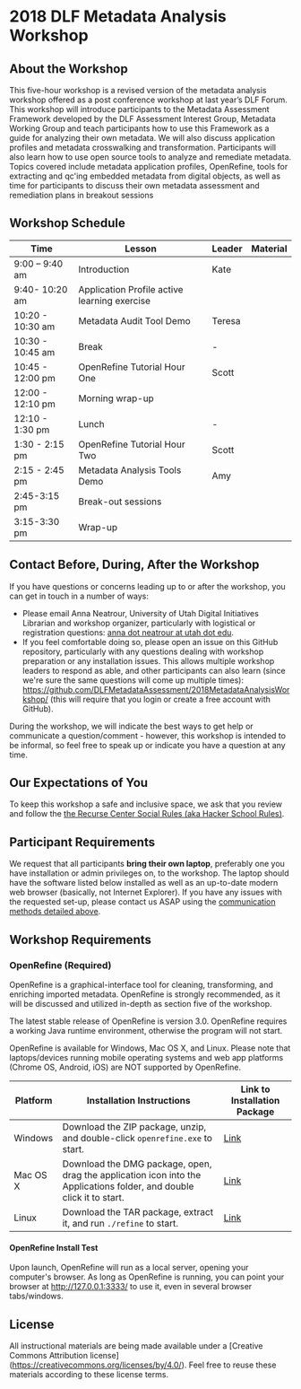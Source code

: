 # 2018 DLF Metadata Analysis Workshop

## About the Workshop
This five-hour workshop is a revised version of the metadata analysis workshop offered as a post conference workshop at last year’s DLF Forum. This workshop will introduce participants to the Metadata Assessment Framework developed by the DLF Assessment Interest Group, Metadata Working Group and teach participants how to use this Framework as a guide for analyzing their own metadata. We will also discuss application profiles and metadata crosswalking and transformation. Participants will also learn how to use open source tools to analyze and remediate metadata. Topics covered include metadata application profiles, OpenRefine, tools for extracting and qc'ing embedded metadata from digital objects, as well as time for participants to discuss their own metadata assessment and remediation plans in breakout sessions

## Workshop Schedule

| Time | Lesson | Leader | Material |
| ----- | ----- | ----- | ----- |
| 9:00 – 9:40 am | Introduction | Kate | |
| 9:40- 10:20 am | Application Profile active learning exercise | | |
| 10:20 - 10:30 am | Metadata Audit Tool Demo | Teresa | |
| 10:30 - 10:45 am | Break | - | |
| 10:45 - 12:00 pm |  OpenRefine Tutorial Hour One | Scott | |
| 12:00 - 12:10 pm | Morning wrap-up | | |
| 12:10 - 1:30 pm | Lunch | - | |
| 1:30 - 2:15 pm | OpenRefine Tutorial Hour Two | Scott | |
| 2:15 - 2:45 pm | Metadata Analysis Tools Demo | Amy | |
| 2:45-3:15 pm | Break-out sessions | | |
| 3:15-3:30 pm | Wrap-up | | |

## Contact Before, During, After the Workshop

If you have questions or concerns leading up to or after the workshop, you can get in touch in a number of ways:

- Please email Anna Neatrour, University of Utah Digital Initiatives Librarian and workshop organizer, particularly with logistical or registration questions: [anna dot neatrour at utah dot edu](mailto:anna.neatrour@utah.edu).
- If you feel comfortable doing so, please open an issue on this GitHub repository, particularly with any questions dealing with workshop preparation or any installation issues. This allows multiple workshop leaders to respond as able, and other participants can also learn (since we're sure the same questions will come up multiple times): https://github.com/DLFMetadataAssessment/2018MetadataAnalysisWorkshop/ (this will require that you login or create a free account with GitHub).

During the workshop, we will indicate the best ways to get help or communicate a question/comment - however, this workshop is intended to be informal, so feel free to speak up or indicate you have a question at any time.

## Our Expectations of You

To keep this workshop a safe and inclusive space, we ask that you review and follow the [the Recurse Center Social Rules (aka Hacker School Rules)](https://www.recurse.com/manual#sub-sec-social-rules).

## Participant Requirements

We request that all participants **bring their own laptop**, preferably one you have installation or admin privileges on, to the workshop. The laptop should have the software listed below installed as well as an up-to-date modern web browser (basically, not Internet Explorer). If you have any issues with the requested set-up, please contact us ASAP using the [communication methods detailed above](#contact-before-during-after-the-workshop).

## Workshop Requirements
### OpenRefine (Required)
OpenRefine is a graphical-interface tool for cleaning, transforming, and enriching imported metadata. OpenRefine is strongly recommended, as it will be discussed and utilized in-depth as section five of the workshop.

The latest stable release of OpenRefine is version 3.0. OpenRefine requires a working Java runtime environment, otherwise the program will not start.

OpenRefine is available for Windows, Mac OS X, and Linux. Please note that laptops/devices running mobile operating systems and web app platforms (Chrome OS, Android, iOS) are NOT supported by OpenRefine.

Platform | Installation Instructions | Link to Installation Package
---------|---------------------------|--------------------------
Windows  | Download the ZIP package, unzip, and double-click `openrefine.exe` to start. | [Link](https://github.com/OpenRefine/OpenRefine/releases/download/3.0/openrefine-win-3.0.zip)
Mac OS X | Download the DMG package, open, drag the application icon into the Applications folder, and double click it to start. | [Link](https://github.com/OpenRefine/OpenRefine/releases/download/3.0/openrefine-mac-3.0.dmg)
Linux | Download the TAR package, extract it, and run `./refine` to start. | [Link](https://github.com/OpenRefine/OpenRefine/releases/download/3.0/openrefine-linux-3.0.tar.gz)

#### OpenRefine Install Test

Upon launch, OpenRefine will run as a local server, opening your computer's browser. As long as OpenRefine is running, you can point your browser at http://127.0.0.1:3333/ to use it, even in several browser tabs/windows.

## License
All instructional materials are being made available under a [Creative Commons Attribution license] (https://creativecommons.org/licenses/by/4.0/). Feel free to reuse these materials according to these license terms.

